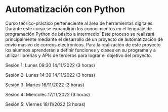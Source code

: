 # Automatización con Python

Curso teórico-práctico perteneciente al área de herramientas digitales. Durante este curso se expandirán los conocimientos en el lenguaje de programación Python de básico a intermedio. Este proceso se realizará principalmente mediante el desarrollo de un proyecto de automatización de envío masivo de correos electrónicos. Para la realización de este proyecto los alumnos aprenderán a definir funciones y clases en su programa y a utilizar librerías y APIs de terceros para lograr el objetivo del proyecto.

Sesión 1: Lunes 09:30 14/11/2022  (3 horas)

Sesión 2: Lunes 14:30 14/11/2022 (3 horas)

Sesión 3: Martes      16/11/2022 (3 horas)

Sesión 4: Miercoles   17/11/2022 (3 horas)

Sesión 5: Viernes     18/11/2022 (3 horas)
